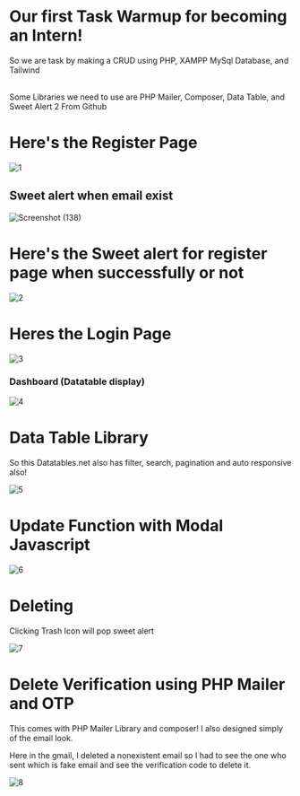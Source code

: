 # Our first Task Warmup for becoming an Intern!
<p>So we are task by making a CRUD using PHP, XAMPP MySql Database, and Tailwind</p>
<p><br>Some Libraries we need to use are PHP Mailer, Composer, Data Table, and Sweet Alert 2 From Github</p>

<h1>Here's the Register Page</h1>




![1](https://github.com/user-attachments/assets/ad3663ad-ad0a-4d48-980f-0d8319f8a8d7)

<h2>Sweet alert when email exist</h2>


![Screenshot (138)](https://github.com/user-attachments/assets/bc44b22e-e3f0-4d5d-bf10-cec47d0971a5)


<h1>Here's the Sweet alert for register page when successfully or not</h1>

![2](https://github.com/user-attachments/assets/01061563-02ce-475d-84ae-f5c9f7c1d280)


<h1>Heres the Login Page</h1>


![3](https://github.com/user-attachments/assets/40f7fdce-1ec6-434a-940d-318eb1449b40)


<h3>Dashboard (Datatable display)</h3>

![4](https://github.com/user-attachments/assets/74eb6647-1321-439f-a019-a06879f5f40e)

<h1>Data Table Library</h1>
<p>So this Datatables.net also has filter, search, pagination and auto responsive also!</p>


![5](https://github.com/user-attachments/assets/886cd549-425b-45b4-acc3-77b7715c835e)


<h1>Update Function with Modal Javascript</h1>


![6](https://github.com/user-attachments/assets/ce462b92-864a-4e97-acda-e27e2dfa63a6)

<h1>Deleting</h1>
<p>Clicking Trash Icon will pop sweet alert</p>


![7](https://github.com/user-attachments/assets/2a618499-db31-474a-a49a-398fdfd75988)


<h1>Delete Verification using PHP Mailer and OTP</h1>
<p>This comes with PHP Mailer Library and composer! I also designed simply of the email look.<br></p>
<p>Here in the gmail, I deleted a nonexistent email so I had to see the one who sent which is fake email and see the verification code to delete it.</p>


![8](https://github.com/user-attachments/assets/04bce962-5242-4293-964e-eb83566b26b0)





